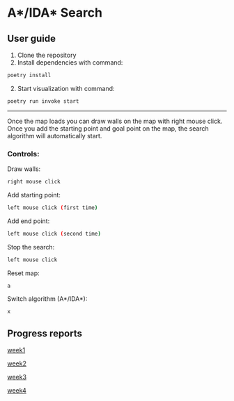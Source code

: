 # A*/IDA* Search 
## User guide
1. Clone the repository
2. Install dependencies with command:
```bash 
poetry install
```
2. Start visualization with command:
```bash 
poetry run invoke start
```
----
Once the map loads you can draw walls on the map with right mouse click. Once you add the starting point and goal point on the map, the search algorithm will automatically start.
### Controls:
Draw walls:
```bash 
right mouse click
```
Add starting point:
```bash 
left mouse click (first time)
```
Add end point:
```bash 
left mouse click (second time)
```
Stop the search:
```bash 
left mouse click
```
Reset  map:
```bash 
a
```
Switch algorithm (A*/IDA*):
```bash 
x
```

## Progress reports
[week1](https://github.com/AlTu774/Tiralabra/blob/main/documentation/week1%20report.md)

[week2](https://github.com/AlTu774/Tiralabra/blob/main/documentation/week2%20report.md)

[week3](https://github.com/AlTu774/Tiralabra/blob/main/documentation/week3%20report.md)

[week4](https://github.com/AlTu774/Tiralabra/blob/main/documentation/week4%20report.md)
